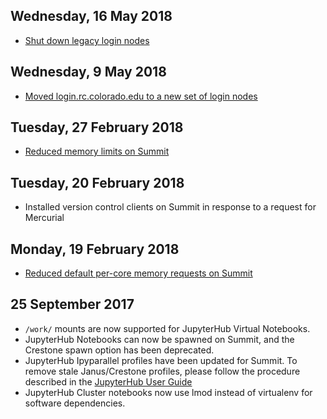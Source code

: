 ## Wednesday, 16 May 2018

* [Shut down legacy login nodes](https://www.colorado.edu/rc/news/rcloginnodemigration)

## Wednesday, 9 May 2018

* [Moved login.rc.colorado.edu to a new set of login nodes](https://www.colorado.edu/rc/news/rcloginnodemigration)

## Tuesday, 27 February 2018

* [Reduced memory limits on Summit](https://www.rc.colorado.edu/node/1094)

## Tuesday, 20 February 2018

* Installed version control clients on Summit in response to a request for Mercurial

## Monday, 19 February 2018

* [Reduced default per-core memory requests on Summit](https://www.rc.colorado.edu/node/1094)

## 25 September 2017

* `/work/` mounts are now supported for JupyterHub Virtual Notebooks.
* JupyterHub Notebooks can now be spawned on Summit, and the Crestone spawn option has been deprecated.
* JupyterHub Ipyparallel profiles have been updated for Summit. To remove stale Janus/Crestone profiles, please follow the procedure described in the [JupyterHub User Guide](https://github.com/ResearchComputing/jupyter-at-rc/wiki/JupyterHub-User-Guide#updating-your-jupyterhub-config)
* JupyterHub Cluster notebooks now use lmod instead of virtualenv for software dependencies.